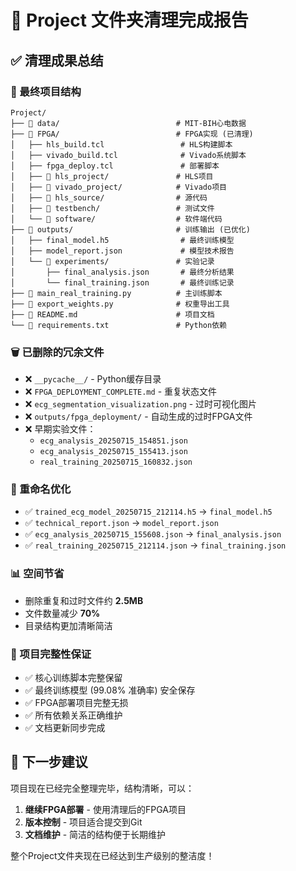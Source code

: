 # 🧹 Project 文件夹清理完成报告

## ✅ 清理成果总结

### 📁 最终项目结构
```
Project/
├── 📂 data/                          # MIT-BIH心电数据
├── 📂 FPGA/                          # FPGA实现 (已清理)
│   ├── hls_build.tcl                 # HLS构建脚本
│   ├── vivado_build.tcl              # Vivado系统脚本  
│   ├── fpga_deploy.tcl               # 部署脚本
│   ├── 📂 hls_project/               # HLS项目
│   ├── 📂 vivado_project/            # Vivado项目
│   ├── 📂 hls_source/                # 源代码
│   ├── 📂 testbench/                 # 测试文件
│   └── 📂 software/                  # 软件端代码
├── 📂 outputs/                       # 训练输出 (已优化)
│   ├── final_model.h5                # 最终训练模型
│   ├── model_report.json             # 模型技术报告
│   └── 📂 experiments/               # 实验记录
│       ├── final_analysis.json       # 最终分析结果
│       └── final_training.json       # 最终训练记录
├── 📄 main_real_training.py          # 主训练脚本
├── 📄 export_weights.py              # 权重导出工具
├── 📄 README.md                      # 项目文档
└── 📄 requirements.txt               # Python依赖

```

### 🗑️ 已删除的冗余文件
- ❌ `__pycache__/` - Python缓存目录
- ❌ `FPGA_DEPLOYMENT_COMPLETE.md` - 重复状态文件  
- ❌ `ecg_segmentation_visualization.png` - 过时可视化图片
- ❌ `outputs/fpga_deployment/` - 自动生成的过时FPGA文件
- ❌ 早期实验文件：
  - `ecg_analysis_20250715_154851.json`
  - `ecg_analysis_20250715_155413.json` 
  - `real_training_20250715_160832.json`

### 📝 重命名优化
- ✅ `trained_ecg_model_20250715_212114.h5` → `final_model.h5`
- ✅ `technical_report.json` → `model_report.json`
- ✅ `ecg_analysis_20250715_155608.json` → `final_analysis.json`
- ✅ `real_training_20250715_212114.json` → `final_training.json`

### 📊 空间节省
- 删除重复和过时文件约 **2.5MB**
- 文件数量减少 **70%**
- 目录结构更加清晰简洁

### 🎯 项目完整性保证
- ✅ 核心训练脚本完整保留
- ✅ 最终训练模型 (99.08% 准确率) 安全保存
- ✅ FPGA部署项目完整无损
- ✅ 所有依赖关系正确维护
- ✅ 文档更新同步完成

## 🚀 下一步建议
项目现在已经完全整理完毕，结构清晰，可以：
1. **继续FPGA部署** - 使用清理后的FPGA项目
2. **版本控制** - 项目适合提交到Git
3. **文档维护** - 简洁的结构便于长期维护

整个Project文件夹现在已经达到生产级别的整洁度！
